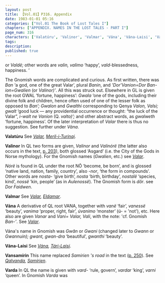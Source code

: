 ```yaml
---
layout: post
title: 【Vol.01】P316. Appendix
date: 1983-01-01 05:16
categories: ["Vol.01 The Book of Lost Tales I"]
chapters: ["APPENDIX. NAMES IN THE LOST TALES - PART I"]
page_num: 316
characters: ['Valatúru', 'Valinor', 'Valmar', 'Vána', 'Vána-Laisi', 'Vansamírin', 'Varda']
tags: 
description: 
published: true
---
```


<p style="text-indent: 0;">
or <I>Valdë;</I> other words are <I>valin, valimo</I> ‘happy’, <I>vald-</I>blessedness, happiness. ’
</p>

The Gnomish words are complicated and curious. As first written, there was <I>Ban</I> ‘a god, one of the great Valar’, plural <I>Banin</I>, and <I>'Dor'Vanion=Dor Ban-ion=Gwalien</I> (or <I>Valinor)’</I>. All this was struck out. Elsewhere in GL is given the root GWAL ‘fortune, happiness’: <I>Gwala</I> ‘one of the gods, including their divine folk and children, hence often used of one of the lesser folk as opposed to <I>Ban’; Gwalon</I> and <I>Gwalthi</I> corresponding to Qenya <I>Valon, Valsi; gwalt</I> ‘good luck — any providential occurrence or thought: “the luck of the Valar”, <I>i-walt ne Vanion</I> (Q. <I>valto)’;</I> and other abstract words, as <I>gwalweth</I> ‘fortune, happiness’. Of the later interpretation of <I>Valar</I> there is thus no suggestion. See further under <I>Vána</I>.

<B>Valatúru</B>   See <I>[Valar]({{site.baseurl}}/characters#Valar), [Meril-i-Turinqi]({{site.baseurl}}/characters#Meril-i-Turinqi)</I>.

<B>Valinor</B>   In QL two forms are given, <I>Valinor</I> and <I>Valinórë</I> (the latter also occurs in the text, [p. 203]({{site.baseurl}}/vol01-p203)), both glossed ‘Asgard’ (i.e. the City of the Gods in Norse mythology). For the Gnomish names (<I>Gwalien</I>, etc.) see <I>[Valar]({{site.baseurl}}/characters#Valar)</I>.

<I>Nórë</I> is found in QL under the root NŌ ‘become, be born’, and is glossed ‘native land, nation, family, country’, also <I>-nor</I>, ‘the form in compounds'. Other words are <I>nosta-</I> ‘give birth’, <I>nosta</I> ‘birth, birthday’, <I>nostalë</I> ‘species, kind’, <I>nossë</I> ‘kin, people’ (as in <I>Aulenossë</I>). The Gnomish form is <I>dôr</I>. see <I>Dor Faidwen</I>.

<B>Valmar</B>   See <I>[Valar]({{site.baseurl}}/characters#Valar), [Eldamar]({{site.baseurl}}/characters#Eldamar)</I>.

<B>Vána</B>  A derivative of QL root VANA, together with <I>vanë</I> ‘fair’, <I>vanessë</I> ‘beauty’, <I>vanima</I> ‘proper, right, fair’, <I>úvanimo</I> ‘monster’ (ú- = 'not'), etc. Here also are given <I>Vanar</I> and <I>Vani= Valar, Vali</I>, with the note: 'cf. Gnomish <I>Ban-’</I>. See <I>[Valar]({{site.baseurl}}/characters#Valar)</I>.

Vána's name in Gnomish was <I>Gwân</I> or <I>Gwani</I> (changed later to <I>Gwann</I> or <I>Gwannuin); gwant, gwan-dra</I> ‘beautiful’, <I>gwanthi</I> ‘beauty’.

<B>Vána-Laisi</B>  See <I>[Vána]({{site.baseurl}}/characters#Vána), [Tári-Laisi]({{site.baseurl}}/characters#Tári-Laisi)</I>.

<B>Vansamírin</B> This name replaced <I>Samirien 's road</I> in the text ([p. 250]({{site.baseurl}}/vol01-p250)). See <I>[Qalvanda]({{site.baseurl}}/characters#Qalvanda), [Samírien]({{site.baseurl}}/characters#Samírien)</I>.

<B>Varda</B>   In QL the name is given with <I>vard-</I> ‘rule, govern’, <I>vardar</I> ‘king’, <I>varni</I> ‘queen’. In Gnomish <I>Varda</I> was

